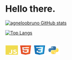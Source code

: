 # Hello there. 

[![agneloobruno GitHub stats](https://github-readme-stats.vercel.app/api?username=agneloobruno&show_icons=true&theme=ocean_dark)](https://github.com/agneloobruno/github-readme-stats)

[![Top Langs](https://github-readme-stats.vercel.app/api/top-langs/?username=agneloobruno&layout=donut-vertical&theme=ocean_dark)](https://github.com/agneloobruno/github-readme-stats)

<div style="display: inline_block"><br>
  <img align="center" alt="Js" height="30" width="40" src="https://raw.githubusercontent.com/devicons/devicon/master/icons/javascript/javascript-plain.svg">
  <img align="center" alt="HTML" height="30" width="40" src="https://raw.githubusercontent.com/devicons/devicon/master/icons/html5/html5-original.svg">
  <img align="center" alt="CSS" height="30" width="40" src="https://raw.githubusercontent.com/devicons/devicon/master/icons/css3/css3-original.svg">
  <img align="center" alt="Python" height="30" width="40" src="https://raw.githubusercontent.com/devicons/devicon/master/icons/python/python-original.svg">
</div>
